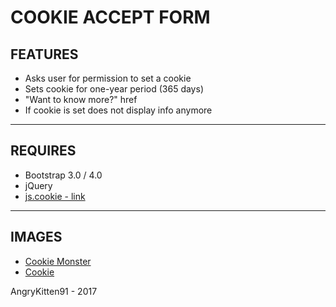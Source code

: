 # COOKIE ACCEPT FORM

## FEATURES
- Asks user for permission to set a cookie 
- Sets cookie for one-year period (365 days)
- "Want to know more?" href
- If cookie is set does not display info anymore

------------------

## REQUIRES
- Bootstrap 3.0 / 4.0
- jQuery 
- [js.cookie - link](https://github.com/js-cookie/js-cookie)

------------------

## IMAGES
- [Cookie Monster](https://mashable.com/2015/07/01/cookie-monster-siri/#HXNJ6h_ndsqP)
- [Cookie](https://www.greatamericancookies.com/app/themes/greatamericancookies/library/images/home/carousel1.png)

AngryKitten91 - 2017
